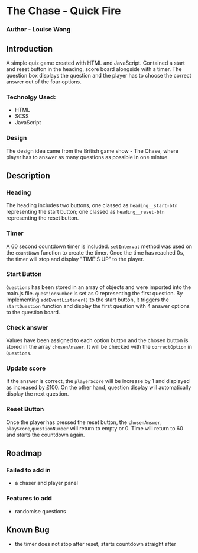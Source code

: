 # The Chase - Quick Fire
### Author - Louise Wong

## Introduction 
A simple quiz game created with HTML and JavaScript. Contained a start and reset button in the heading, score board alongside with a timer. The question box displays the question and the player has to choose the correct answer out of the four options.

### Technolgy Used:
- HTML
- SCSS
- JavaScript

### Design
The design idea came from the British game show - The Chase, where player has to answer as many questions as possible in one mintue.

## Description 
### Heading
The heading includes two buttons, one classed as `heading__start-btn` representing the start button; one classed as `heading__reset-btn` representing the reset button. 

### Timer
A 60 second countdown timer is included. `setInterval` method was used on the `countDown` function to create the timer. Once the time has reached 0s, the timer will stop and display "TIME'S UP" to the player.

### Start Button
`Questions` has been stored in an array of objects and were imported into the main.js file. `questionNumber` is set as 0 representing the first question. By implementing `addEventListener()` to the start button, it triggers the `startQuestion` function and display the first question with 4 answer options to the question board.

### Check answer
Values have been assigned to each option button and the chosen button is stored in the array `chosenAnswer`. It will be checked with the `correctOption` in `Questions`. 

### Update score
If the answer is correct, the `playerScore` will be increase by 1 and displayed as increased by £100. On the other hand, question display will automatically display the next question.

### Reset Button
Once the player has pressed the reset button, the `chosenAnswer`, `playScore`,`questionNumber` will return to empty or 0. Time will return to 60 and starts the countdown again.

## Roadmap
### Failed to add in
- a chaser and player panel
### Features to add
- randomise questions

## Known Bug
- the timer does not stop after reset, starts countdown straight after

